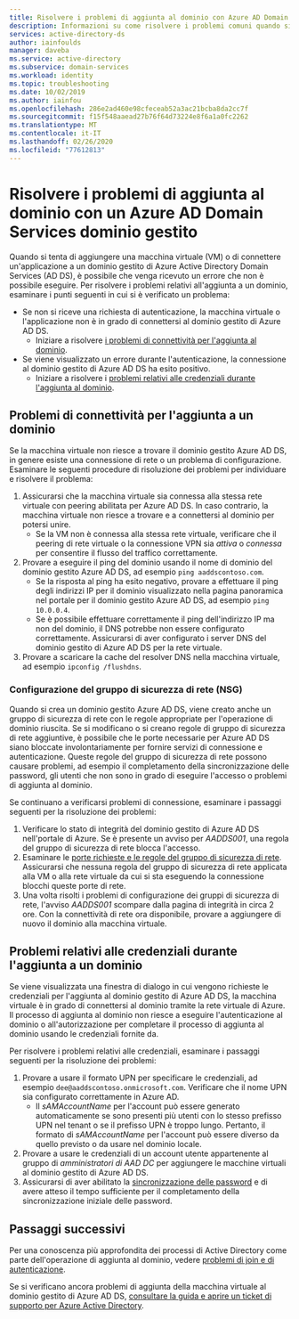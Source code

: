 ```yaml
---
title: Risolvere i problemi di aggiunta al dominio con Azure AD Domain Services | Microsoft Docs
description: Informazioni su come risolvere i problemi comuni quando si tenta di aggiungere un dominio a una macchina virtuale o di connettere un'applicazione a Azure Active Directory Domain Services e non è possibile connettersi o eseguire l'autenticazione al dominio gestito.
services: active-directory-ds
author: iainfoulds
manager: daveba
ms.service: active-directory
ms.subservice: domain-services
ms.workload: identity
ms.topic: troubleshooting
ms.date: 10/02/2019
ms.author: iainfou
ms.openlocfilehash: 286e2ad460e98cfeceab52a3ac21bcba8da2cc7f
ms.sourcegitcommit: f15f548aaead27b76f64d73224e8f6a1a0fc2262
ms.translationtype: MT
ms.contentlocale: it-IT
ms.lasthandoff: 02/26/2020
ms.locfileid: "77612813"
---
```

# <a name="troubleshoot-domain-join-problems-with-an-azure-ad-domain-services-managed-domain"></a>Risolvere i problemi di aggiunta al dominio con un Azure AD Domain Services dominio gestito

Quando si tenta di aggiungere una macchina virtuale (VM) o di connettere un'applicazione a un dominio gestito di Azure Active Directory Domain Services (AD DS), è possibile che venga ricevuto un errore che non è possibile eseguire. Per risolvere i problemi relativi all'aggiunta a un dominio, esaminare i punti seguenti in cui si è verificato un problema:

* Se non si riceve una richiesta di autenticazione, la macchina virtuale o l'applicazione non è in grado di connettersi al dominio gestito di Azure AD DS.
    * Iniziare a risolvere [i problemi di connettività per l'aggiunta al dominio](#connectivity-issues-for-domain-join).
* Se viene visualizzato un errore durante l'autenticazione, la connessione al dominio gestito di Azure AD DS ha esito positivo.
    * Iniziare a risolvere i [problemi relativi alle credenziali durante l'aggiunta al dominio](#credentials-related-issues-during-domain-join).

## <a name="connectivity-issues-for-domain-join"></a>Problemi di connettività per l'aggiunta a un dominio

Se la macchina virtuale non riesce a trovare il dominio gestito Azure AD DS, in genere esiste una connessione di rete o un problema di configurazione. Esaminare le seguenti procedure di risoluzione dei problemi per individuare e risolvere il problema:

1. Assicurarsi che la macchina virtuale sia connessa alla stessa rete virtuale con peering abilitata per Azure AD DS. In caso contrario, la macchina virtuale non riesce a trovare e a connettersi al dominio per potersi unire.
    * Se la VM non è connessa alla stessa rete virtuale, verificare che il peering di rete virtuale o la connessione VPN sia *attiva* o *connessa* per consentire il flusso del traffico correttamente.
1. Provare a eseguire il ping del dominio usando il nome di dominio del dominio gestito Azure AD DS, ad esempio `ping aaddscontoso.com`.
    * Se la risposta al ping ha esito negativo, provare a effettuare il ping degli indirizzi IP per il dominio visualizzato nella pagina panoramica nel portale per il dominio gestito Azure AD DS, ad esempio `ping 10.0.0.4`.
    * Se è possibile effettuare correttamente il ping dell'indirizzo IP ma non del dominio, il DNS potrebbe non essere configurato correttamente. Assicurarsi di aver configurato i server DNS del dominio gestito di Azure AD DS per la rete virtuale.
1. Provare a scaricare la cache del resolver DNS nella macchina virtuale, ad esempio `ipconfig /flushdns`.

### <a name="network-security-group-nsg-configuration"></a>Configurazione del gruppo di sicurezza di rete (NSG)

Quando si crea un dominio gestito Azure AD DS, viene creato anche un gruppo di sicurezza di rete con le regole appropriate per l'operazione di dominio riuscita. Se si modificano o si creano regole di gruppo di sicurezza di rete aggiuntive, è possibile che le porte necessarie per Azure AD DS siano bloccate involontariamente per fornire servizi di connessione e autenticazione. Queste regole del gruppo di sicurezza di rete possono causare problemi, ad esempio il completamento della sincronizzazione delle password, gli utenti che non sono in grado di eseguire l'accesso o problemi di aggiunta al dominio.

Se continuano a verificarsi problemi di connessione, esaminare i passaggi seguenti per la risoluzione dei problemi:

1. Verificare lo stato di integrità del dominio gestito di Azure AD DS nell'portale di Azure. Se è presente un avviso per *AADDS001*, una regola del gruppo di sicurezza di rete blocca l'accesso.
1. Esaminare le [porte richieste e le regole del gruppo di sicurezza di rete][network-ports]. Assicurarsi che nessuna regola del gruppo di sicurezza di rete applicata alla VM o alla rete virtuale da cui si sta eseguendo la connessione blocchi queste porte di rete.
1. Una volta risolti i problemi di configurazione dei gruppi di sicurezza di rete, l'avviso *AADDS001* scompare dalla pagina di integrità in circa 2 ore. Con la connettività di rete ora disponibile, provare a aggiungere di nuovo il dominio alla macchina virtuale.

## <a name="credentials-related-issues-during-domain-join"></a>Problemi relativi alle credenziali durante l'aggiunta a un dominio

Se viene visualizzata una finestra di dialogo in cui vengono richieste le credenziali per l'aggiunta al dominio gestito di Azure AD DS, la macchina virtuale è in grado di connettersi al dominio tramite la rete virtuale di Azure. Il processo di aggiunta al dominio non riesce a eseguire l'autenticazione al dominio o all'autorizzazione per completare il processo di aggiunta al dominio usando le credenziali fornite da.

Per risolvere i problemi relativi alle credenziali, esaminare i passaggi seguenti per la risoluzione dei problemi:

1. Provare a usare il formato UPN per specificare le credenziali, ad esempio `dee@aaddscontoso.onmicrosoft.com`. Verificare che il nome UPN sia configurato correttamente in Azure AD.
    * Il *sAMAccountName* per l'account può essere generato automaticamente se sono presenti più utenti con lo stesso prefisso UPN nel tenant o se il prefisso UPN è troppo lungo. Pertanto, il formato di *sAMAccountName* per l'account può essere diverso da quello previsto o da usare nel dominio locale.
1. Provare a usare le credenziali di un account utente appartenente al gruppo di *amministratori di AAD DC* per aggiungere le macchine virtuali al dominio gestito di Azure AD DS.
1. Assicurarsi di aver abilitato la [sincronizzazione delle password][enable-password-sync] e di avere atteso il tempo sufficiente per il completamento della sincronizzazione iniziale delle password.

## <a name="next-steps"></a>Passaggi successivi

Per una conoscenza più approfondita dei processi di Active Directory come parte dell'operazione di aggiunta al dominio, vedere [problemi di join e di autenticazione][join-authentication-issues].

Se si verificano ancora problemi di aggiunta della macchina virtuale al dominio gestito di Azure AD DS, [consultare la guida e aprire un ticket di supporto per Azure Active Directory][azure-ad-support].

<!-- INTERNAL LINKS -->
[enable-password-sync]: tutorial-create-instance.md#enable-user-accounts-for-azure-ad-ds
[network-ports]: network-considerations.md#network-security-groups-and-required-ports
[azure-ad-support]: ../active-directory/fundamentals/active-directory-troubleshooting-support-howto.md

<!-- EXTERNAL LINKS -->
[join-authentication-issues]: /previous-versions/windows/it-pro/windows-2000-server/cc961817(v=technet.10)
